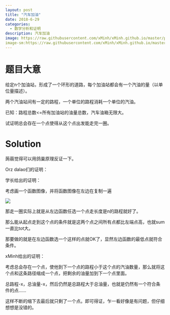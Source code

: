 ```yaml
---
layout: post
title: "汽车加油"
date: 2018-6-29
categories:
  - 数学分析和证明
description: 汽车加油
image: https://raw.githubusercontent.com/xMinh/xMinh.github.io/master/pic/backgrounds/1c4fd43d-e3ca-4dfb-a891-e14ba5af01ea.jpg
image-sm:https://raw.githubusercontent.com/xMinh/xMinh.github.io/master/pic/backgrounds/1c4fd43d-e3ca-4dfb-a891-e14ba5af01ea.jpg
---
```

# 题目大意

给定n个加油站，形成了一个环形的道路，每个加油站都会有一个汽油的量（以单位量描述）。

两个汽油站间有一定的路程，一个单位的路程消耗一个单位的汽油。

已知：路程总数<=所有加油站的油量总数，汽车油箱无限大。

试证明总会存在一个点使得从这个点出发能走完一圈。

# Solution

蒟蒻觉得可以用鸽巢原理反证一下。

Orz dalao们的证明：

学长给出的证明：

考虑画一个函数图像，并将函数图像在左边在复制一遍

![](https://s1.ax1x.com/2018/06/29/PiLacj.png)

那走一圈实际上就是从左边函数任选一个点走长度是n的路程就好了。

那么能从起点走到这个点的条件就是这两个点之间所有点都比左端点高，也就sum一直比tot大。

那要做的就是在左边函数选一个这样的点就OK了，显然左边函数的最低点就符合条件。

xMinh给出的证明：

考虑总会存在一个点，使他到下一个点的路程小于这个点的汽油数量，那么就将这个点和这条路径缩成一个点，把剩余的油量加到下一个点里面。

总路程-x，总油量-x，然后仍然是总路程大于总油量，也就是仍然有一个符合条件的点……

这样不断的缩下去最后就只剩了一个点。即可得证，乍一看好像是有问题，但仔细想想是没错的。
